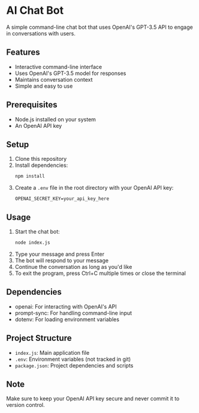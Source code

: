# AI Chat Bot

A simple command-line chat bot that uses OpenAI's GPT-3.5 API to engage in conversations with users.

## Features

- Interactive command-line interface
- Uses OpenAI's GPT-3.5 model for responses
- Maintains conversation context
- Simple and easy to use

## Prerequisites

- Node.js installed on your system
- An OpenAI API key

## Setup

1. Clone this repository
2. Install dependencies:
   ```bash
   npm install
   ```
3. Create a `.env` file in the root directory with your OpenAI API key:
   ```
   OPENAI_SECRET_KEY=your_api_key_here
   ```

## Usage

1. Start the chat bot:
   ```bash
   node index.js
   ```
2. Type your message and press Enter
3. The bot will respond to your message
4. Continue the conversation as long as you'd like
5. To exit the program, press Ctrl+C multiple times or close the terminal

## Dependencies

- openai: For interacting with OpenAI's API
- prompt-sync: For handling command-line input
- dotenv: For loading environment variables

## Project Structure

- `index.js`: Main application file
- `.env`: Environment variables (not tracked in git)
- `package.json`: Project dependencies and scripts

## Note

Make sure to keep your OpenAI API key secure and never commit it to version control.
